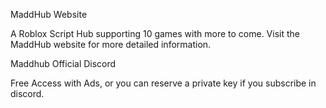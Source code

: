 MaddHub Website

A Roblox Script Hub supporting 10 games with more to come.
Visit the MaddHub website for more detailed information.

Maddhub Official Discord

Free Access with Ads, or you can reserve a private key if you subscribe in discord.
